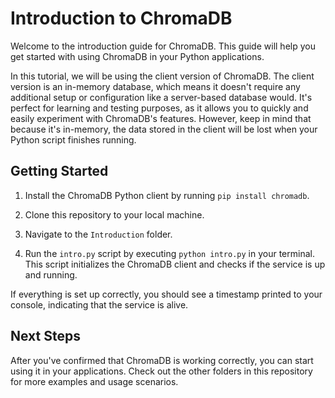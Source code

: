 # Introduction to ChromaDB

Welcome to the introduction guide for ChromaDB. This guide will help you get started with using ChromaDB in your Python applications.

In this tutorial, we will be using the client version of ChromaDB. The client version is an in-memory database, which means it doesn't require any additional setup or configuration like a server-based database would. It's perfect for learning and testing purposes, as it allows you to quickly and easily experiment with ChromaDB's features. However, keep in mind that because it's in-memory, the data stored in the client will be lost when your Python script finishes running.

## Getting Started

1. Install the ChromaDB Python client by running `pip install chromadb`.

2. Clone this repository to your local machine.

3. Navigate to the `Introduction` folder.

4. Run the `intro.py` script by executing `python intro.py` in your terminal. This script initializes the ChromaDB client and checks if the service is up and running.

If everything is set up correctly, you should see a timestamp printed to your console, indicating that the service is alive.

## Next Steps

After you've confirmed that ChromaDB is working correctly, you can start using it in your applications. Check out the other folders in this repository for more examples and usage scenarios.